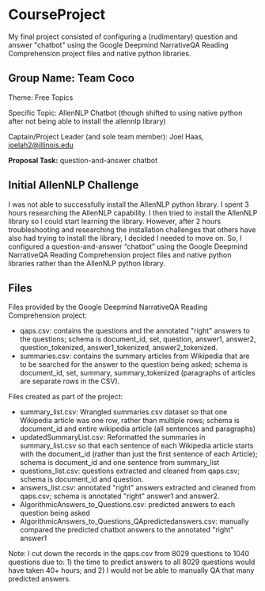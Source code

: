 # CourseProject

My final project consisted of configuring a (rudimentary) question and answer "chatbot" using the Google Deepmind NarrativeQA Reading Comprehension project files and native python libraries. 


## Group Name: Team Coco

Theme: Free Topics

Specific Topic: AllenNLP Chatbot (though shifted to using native python after not being able to install the allennlp library)

Captain/Project Leader (and sole team member): Joel Haas, joelah2@illinois.edu

**Proposal Task:** question-and-answer chatbot


## Initial AllenNLP Challenge

I was not able to successfully install the AllenNLP python library.  I spent 3 hours researching the AllenNLP capability.  I then tried to install the AllenNLP library so I could start learning the library.  However, after 2 hours troubleshooting and researching the installation challenges that others have also had trying to install the library, I decided I needed to move on.  So, I configured a question-and-answer “chatbot” using the Google Deepmind NarrativeQA Reading Comprehension project files and native python libraries rather than the AllenNLP python library.

## Files

Files provided by the Google Deepmind NarrativeQA Reading Comprehension project:
* qaps.csv: contains the questions and the annotated "right" answers to the questions; schema is document_id, set, question, answer1, answer2, question_tokenized, answer1_tokenized, answer2_tokenized.
* summaries.csv: contains the summary articles from Wikipedia that are to be searched for the answer to the question being asked; schema is document_id, set, summary, summary_tokenized (paragraphs of articles are separate rows in the CSV).

Files created as part of the project:
* summary_list.csv: Wrangled summaries.csv dataset so that one Wikipedia article was one row, rather than multiple rows; schema is document_id and entire wikipedia article (all sentences and paragraphs) 
* updatedSummaryList.csv: Reformatted the summaries in summary_list.csv so that each sentence of each Wikipedia article starts with the document_id (rather than just the first sentence of each Article); schema is document_id and one sentence from summary_list
* questions_list.csv: questions extracted and cleaned from qaps.csv; schema is document_id and question.
* answers_list.csv: annotated "right" answers extracted and cleaned from qaps.csv; schema is annotated "right" answer1 and answer2.
* AlgorithmicAnswers_to_Questions.csv: predicted answers to each question being asked
* AlgorithmicAnswers_to_Questions_QApredictedanswers.csv: manually compared the predicted chatbot answers to the annotated "right" answer1

Note: I cut down the records in the qaps.csv from 8029 questions to 1040 questions due to: 1) the time to predict answers to all 8029 questions would have taken 40+ hours; and 2) I would not be able to manually QA that many predicted answers. 




